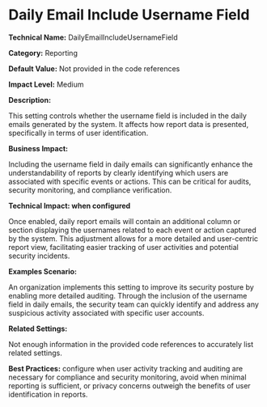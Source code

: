 # Daily Email Include Username Field

**Technical Name:** DailyEmailIncludeUsernameField

**Category:** Reporting

**Default Value:** Not provided in the code references

**Impact Level:** Medium

**Description:**

This setting controls whether the username field is included in the daily emails generated by the system. It affects how report data is presented, specifically in terms of user identification.

**Business Impact:**

Including the username field in daily emails can significantly enhance the understandability of reports by clearly identifying which users are associated with specific events or actions. This can be critical for audits, security monitoring, and compliance verification.

**Technical Impact: when configured**

Once enabled, daily report emails will contain an additional column or section displaying the usernames related to each event or action captured by the system. This adjustment allows for a more detailed and user-centric report view, facilitating easier tracking of user activities and potential security incidents.

**Examples Scenario:**

An organization implements this setting to improve its security posture by enabling more detailed auditing. Through the inclusion of the username field in daily emails, the security team can quickly identify and address any suspicious activity associated with specific user accounts.

**Related Settings:** 

Not enough information in the provided code references to accurately list related settings.

**Best Practices:** configure when user activity tracking and auditing are necessary for compliance and security monitoring, avoid when minimal reporting is sufficient, or privacy concerns outweigh the benefits of user identification in reports.